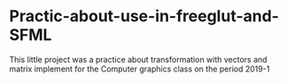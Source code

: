 # Practic-about-use-in-freeglut-and-SFML
This little project was a practice about transformation with vectors and matrix implement for the Computer graphics class on the period 2019-1
